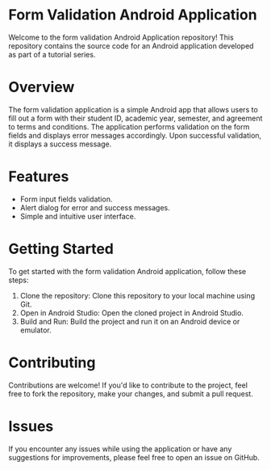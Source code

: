# Form Validation Android Application
Welcome to the form validation Android Application repository! This repository contains the source code for an Android application developed as part of a tutorial series.

# Overview
The form validation application is a simple Android app that allows users to fill out a form with their student ID, academic year, semester, and agreement to terms and conditions. The application performs validation on the form fields and displays error messages accordingly. Upon successful validation, it displays a success message.

# Features
- Form input fields validation.
- Alert dialog for error and success messages.
- Simple and intuitive user interface.

# Getting Started
To get started with the form validation Android application, follow these steps:

1. Clone the repository: Clone this repository to your local machine using Git.
2. Open in Android Studio: Open the cloned project in Android Studio.
3. Build and Run: Build the project and run it on an Android device or emulator.

# Contributing
Contributions are welcome! If you'd like to contribute to the project, feel free to fork the repository, make your changes, and submit a pull request.

# Issues
If you encounter any issues while using the application or have any suggestions for improvements, please feel free to open an issue on GitHub.
